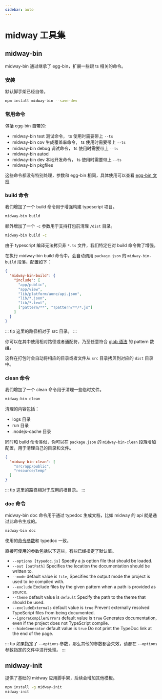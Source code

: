 ```yaml
---
sidebar: auto
---
```


# midway 工具集

## midway-bin

midway-bin 通过继承了 egg-bin，扩展一些跟 ts 相关的命令。

### 安装

默认脚手架已经自带。

```bash
npm install midway-bin --save-dev
```

### 常用命令

包括 egg-bin 自带的:

- midway-bin test 测试命令， ts 使用时需要带上 `--ts`
- midway-bin cov 生成覆盖率命令， ts 使用时需要带上 `--ts`
- midway-bin debug 调试命令， ts 使用时需要带上 `--ts`
- midway-bin autod
- midway-bin dev 本地开发命令， ts 使用时需要带上 `--ts`
- midway-bin pkgfiles

这些命令都没有特别处理，参数和 egg-bin 相同，具体使用可以查看 [egg-bin 文档](https://github.com/eggjs/egg-bin/)

### build 命令

我们增加了一个 build 命令用于增强构建 typescript 项目。

```bash
midway-bin build
```

额外增加了一个 `-c` 参数用于支持打包前清理 `/dist` 目录。

```bash
midway-bin build -c
```

由于 typescript 编译无法拷贝非 `*.ts` 文件，我们特定在对 build 命令做了增强。

在执行 midway-bin build 命令中，会自动调用 `package.json` 的 `midway-bin-build` 段落，配置如下：

```json
{
  "midway-bin-build": {
    "include": [
      "app/public",
      "app/view",
      "lib/platform/aone/api.json",
      "lib/*.json",
      "lib/*.text",
      ["pattern/**", "!pattern/**/*.js"]
    ]
  }
}
```

::: tip
这里的路径相对于 src 目录。
:::

你可以在其中使用相对路径或者通配符，乃至任意符合 [glob 语法](https://github.com/isaacs/minimatch#usage) 的 pattern 数组。

这样在打包时会自动将相应的目录或者文件从 `src` 目录拷贝到对应的 `dist` 目录中。


### clean 命令

我们增加了一个 clean 命令用于清理一些临时文件。

```bash
midway-bin clean
```

清理的内容包括：

- logs 目录
- run 目录
- .nodejs-cache 目录

同时和 build 命令类似，你可以在 `package.json` 的 `midway-bin-clean` 段落增加配置，用于清理自己的目录和文件。

```json
{
  "midway-bin-clean": [
    "src/app/public",
    "resource/temp"
  ]
}
```

::: tip
这里的路径相对于应用的根目录。
:::

### doc 命令

midway-bin doc 命令用于通过 typedoc 生成文档，比如 midway 的 api 就是通过此命令生成的。

```bash
midway-bin doc
```

使用的[命令参数](https://typedoc.org/guides/arguments/)和 typedoc 一致。

直接可使用的参数包括以下这些，有些已经指定了默认值。

- `--options [typedoc.js]` Specify a js option file that should be loaded.
- `--out [outPath]` Specifies the location the documentation should be written to.
- `--mode` default value is `file`, Specifies the output mode the project is used to be compiled with.
- `--exclude` Exclude files by the given pattern when a path is provided as source.
- `--theme` default value is `default` Specify the path to the theme that should be used.
- `--excludeExternals` default value is `true` Prevent externally resolved TypeScript files from being documented.
- `--ignoreCompilerErrors` default value is `true` Generates documentation, even if the project does not TypeScript compile.
- `--hideGenerator` default value is `true` Do not print the TypeDoc link at the end of the page.

::: tip
如果指定了 `--options` 参数，那么其他的参数都会失效，请都在 `--options` 参数指定的文件中进行处理。
:::

## midway-init

提供了基础的 midway 应用脚手架，后续会增加其他模板。

```bash
npm install -g midway-init
midway-init
```
